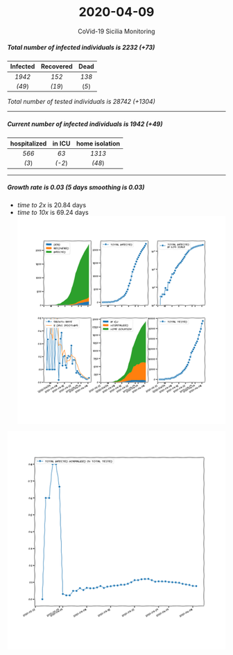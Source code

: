 <div align='center'>

# 2020-04-09
CoVid-19 Sicilia Monitoring
</div>

##### Total number of infected individuals is 2232 (+73)
Infected | Recovered | Dead
:---: | :---: | :---:
*1942* | *152* | *138*
*(49*) | *(19*) | (*5*)

*Total number of tested individuals is 28742 (+1304)*
***
##### Current number of infected individuals is 1942 (+49)
hospitalized | in ICU | home isolation
:---: | :---: | :---:
*566* |*63* |*1313*
*(3*) |*(-2*) |*(48*)
***
##### Growth rate is 0.03 (5 days smoothing is 0.03)
- *time to 2x* is 20.84 days
- *time to 10x* is 69.24 days
![stats][stats]

![infected_normalized][infected_normalized]

[stats]: stats_Sicilia.png
[infected_normalized]: infected_normalized_Sicilia.png

